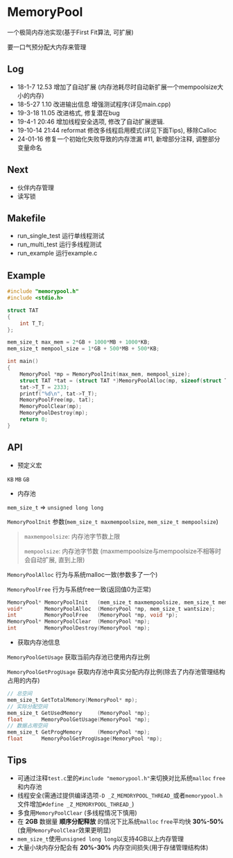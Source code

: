 # MemoryPool

一个极简内存池实现(基于First Fit算法, 可扩展)

要一口气预分配大内存来管理

## Log

- 18-1-7 12.53 增加了自动扩展 (内存池耗尽时自动新扩展一个mempoolsize大小的内存)
- 18-5-27 1.10 改进输出信息 增强测试程序(详见main.cpp)
- 19-3-18 11.05 改进格式, 修复潜在bug
- 19-4-1 20:46 增加线程安全选项, 修改了自动扩展逻辑.
- 19-10-14 21:44 reformat 修改多线程启用模式(详见下面Tips), 移除Calloc
- 24-01-16 修复一个初始化失败导致的内存泄漏 #11, 新增部分注释, 调整部分变量命名

## Next

- 伙伴内存管理
- 读写锁

## Makefile
- run_single_test 运行单线程测试
- run_multi_test 运行多线程测试
- run_example 运行example.c

## Example

~~~c
#include "memorypool.h"
#include <stdio.h>

struct TAT
{
    int T_T;
};

mem_size_t max_mem = 2*GB + 1000*MB + 1000*KB;
mem_size_t mempool_size = 1*GB + 500*MB + 500*KB;

int main()
{
    MemoryPool *mp = MemoryPoolInit(max_mem, mempool_size);
    struct TAT *tat = (struct TAT *)MemoryPoolAlloc(mp, sizeof(struct TAT));
    tat->T_T = 2333;
    printf("%d\n", tat->T_T);
    MemoryPoolFree(mp, tat);
    MemoryPoolClear(mp);
    MemoryPoolDestroy(mp);
    return 0;
}
~~~

## API

- 预定义宏

`KB` `MB` `GB`

- 内存池

`mem_size_t` => `unsigned long long`

`MemoryPoolInit` 参数(`mem_size_t maxmempoolsize`, `mem_size_t mempoolsize`)

> `maxmempoolsize`: 内存池字节数上限
>
> `mempoolsize`: 内存池字节数 (maxmempoolsize与mempoolsize不相等时会自动扩展, 直到上限)
>

`MemoryPoolAlloc` 行为与系统malloc一致(参数多了一个)

`MemoryPoolFree` 行为与系统free一致(返回值0为正常)

~~~c
MemoryPool* MemoryPoolInit   (mem_size_t maxmempoolsize, mem_size_t mempoolsize);
void*       MemoryPoolAlloc  (MemoryPool *mp, mem_size_t wantsize);
int         MemoryPoolFree   (MemoryPool *mp, void *p);
MemoryPool* MemoryPoolClear  (MemoryPool *mp);
int         MemoryPoolDestroy(MemoryPool *mp);
~~~

- 获取内存池信息

`MemoryPoolGetUsage` 获取当前内存池已使用内存比例

`MemoryPoolGetProgUsage` 获取内存池中真实分配内存比例(除去了内存池管理结构占用的内存)

~~~c
// 总空间
mem_size_t GetTotalMemory(MemoryPool* mp);
// 实际分配空间
mem_size_t GetUsedMemory     (MemoryPool *mp);
float      MemoryPoolGetUsage(MemoryPool *mp);
// 数据占用空间
mem_size_t GetProgMemory     (MemoryPool *mp);
float      MemoryPoolGetProgUsage(MemoryPool *mp);
~~~

## Tips

- 可通过注释`test.c`里的`#include "memorypool.h"`来切换对比系统`malloc` `free`和内存池
- 线程安全(需通过提供编译选项`-D _Z_MEMORYPOOL_THREAD_`或者`memorypool.h`文件增加`#define _Z_MEMORYPOOL_THREAD_`)
- 多食用`MemoryPoolClear` (多线程情况下慎用)
- 在 **2GB** 数据量 **顺序分配释放** 的情况下比系统`malloc` `free`平均快 **30%-50%** (食用`MemoryPoolClear`效果更明显)
- `mem_size_t`使用`unsigned long long`以支持4GB以上内存管理
- 大量小块内存分配会有 **20%-30%** 内存空间损失(用于存储管理结构体)
